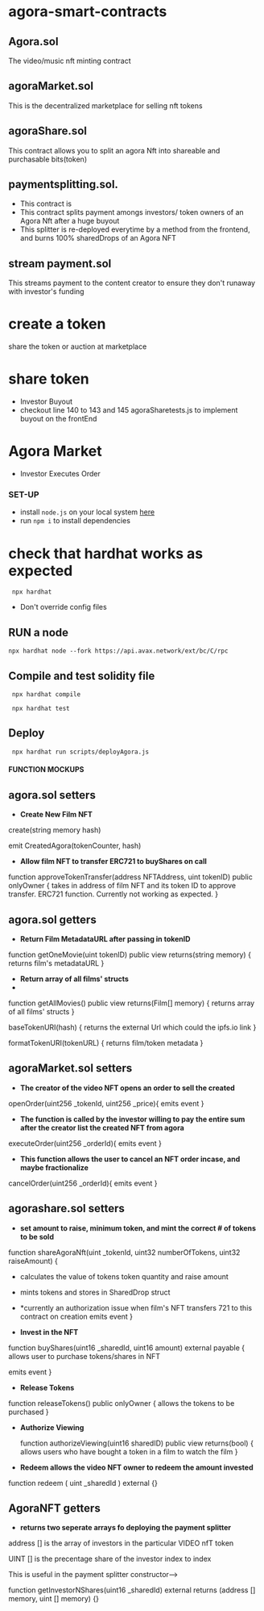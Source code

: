 # agora-smart-contracts

## Agora.sol 
 The video/music nft minting contract

## agoraMarket.sol
This is the decentralized marketplace for selling nft tokens 

## agoraShare.sol
 This contract allows you to split an agora Nft into shareable and purchasable bits(token)

## paymentsplitting.sol.
- This contract is
- This contract splits payment amongs investors/ token owners of an Agora Nft after a huge buyout
- This splitter is re-deployed everytime by a method from the frontend, and burns 100% sharedDrops of an Agora NFT



<!-- Todo, not exactly profitable for this hackathon -->
## stream payment.sol
This streams payment to the content creator to ensure they don't runaway with investor's funding



# create a token
 share the token or auction at marketplace

# share token
- Investor Buyout 
- checkout line 140 to 143  and 145 agoraSharetests.js to implement buyout on the frontEnd

# Agora Market
- Investor Executes Order



### SET-UP
- install `node.js` on your local system [here](https://nodejs.org/en/)
- run `npm i` to install dependencies



# check that hardhat works as expected

```
 npx hardhat
```

- Don't override config files

## RUN a node

<!-- Open terminal, use env.example as example for .env variables for asserting correctness of configuration -->
```
npx hardhat node --fork https://api.avax.network/ext/bc/C/rpc

```

## Compile and test solidity file  

<!-- Open another terminal -->

```
 npx hardhat compile
```
```
 npx hardhat test
```

## Deploy
```
 npx hardhat run scripts/deployAgora.js
```




#### FUNCTION MOCKUPS


## agora.sol setters



 * **Create New Film NFT**
 
 create(string memory hash)

 emit CreatedAgora(tokenCounter, hash)

 * **Allow film NFT to transfer ERC721 to buyShares on call**

  function approveTokenTransfer(address NFTAddress, uint tokenID) public onlyOwner {
      takes in address of film NFT and its token ID to approve transfer.
      ERC721 function.  Currently not working as expected.
  }

## agora.sol getters

<!-- baseTokenURI(string memory hash) public pure returns (string memory) {
    return string(abi.encodePacked("https://ipfs.io", hash ));
  } -->


 * **Return Film MetadataURL after passing in tokenID**

  function getOneMovie(uint tokenID) public view returns(string memory) {
    returns film's metadataURL
  }

 * **Return array of all films' structs**
 * 
  function getAllMovies() public view returns(Film[] memory) {
      returns array of all films' structs
    }


baseTokenURI(hash) {
  returns the external Url which could the ipfs.io link
}


formatTokenURI(tokenURL) {
  returns film/token metadata
  }


## agoraMarket.sol setters


* **The creator of the video NFT opens an order to sell the created**

openOrder(uint256 _tokenId, uint256 _price){
  emits event
}


* **The function is called by the investor willing to pay the entire sum after the creator list the created NFT from agora**

executeOrder(uint256 _orderId){
  emits event
}


* **This function allows the user to cancel an NFT order incase, and maybe fractionalize**

cancelOrder(uint256 _orderId){
  emits event
}


## agorashare.sol setters


* **set amount to raise, minimum token, and mint the correct # of tokens to be sold**

function shareAgoraNft(uint _tokenId, uint32 numberOfTokens, uint32 raiseAmount) {
   * calculates the value of tokens token quantity and raise amount
   * mints tokens and stores in SharedDrop struct
   * *currently an authorization issue when film's NFT transfers 721 to this contract on creation
  emits event
}


* **Invest in the NFT**

 function buyShares(uint16 _sharedId, uint16 amount) external payable {
   allows user to purchase tokens/shares in NFT
   
   emits event
 }

* **Release Tokens**

function releaseTokens() public onlyOwner {
  allows the tokens to be purchased
}

* **Authorize Viewing**

  function authorizeViewing(uint16 sharedID) public view returns(bool) {
    allows users who have bought a token in a film to watch the film
  }

  
* **Redeem allows the video NFT owner to redeem the amount invested**

function redeem ( uint _sharedId ) external {}


## AgoraNFT getters

* **returns two seperate arrays fo deploying the payment splitter**

address [] is the array of investors in the particular VIDEO nfT token 

UINT [] is the precentage share of the investor index to index

This is useful in the payment splitter constructor-->


function getInvestorNShares(uint16 _sharedId) external  returns (address [] memory, uint [] memory) {}
